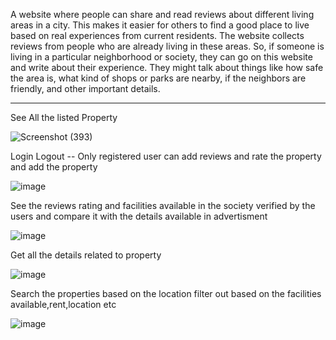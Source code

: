A website where people can share and read reviews about different living areas in a city.
This makes it easier for others to find a good place to live based on real experiences from current residents.
The website collects reviews from people who are already living in these areas. So, if someone is living in a particular neighborhood or society,
they can go on this website and write about their experience. They might talk about things like how safe the area is, what kind of shops or parks are nearby, 
if the neighbors are friendly, and other important details.


------------------------------------------------------------------------------------------------------------------------------------------------------

See All the listed Property 




![Screenshot (393)](https://github.com/kumarpradeep231/Society-review-website/assets/106927211/8108be35-cd34-4410-abde-990516d4d4cb)



Login Logout -- Only registered user can add reviews and rate the property and add the property


![image](https://github.com/kumarpradeep231/Society-review-website/assets/106927211/ea647e7b-fa3f-44b5-948a-7c2b505a9e53)



See the reviews rating and facilities available in the society verified by the users and compare it with the details available in advertisment 

![image](https://github.com/kumarpradeep231/Society-review-website/assets/106927211/39c201a5-8c25-45d3-bc3d-8d5ea9af9778)




Get all the details related to property 

![image](https://github.com/kumarpradeep231/Society-review-website/assets/106927211/ec3b0cba-b990-45b9-8d90-e7462847d419)



Search the properties based on the location filter out based on the facilities available,rent,location etc 

![image](https://github.com/kumarpradeep231/Society-review-website/assets/106927211/76485ce5-8e23-4d8a-8a0c-dc614c4dac96)


